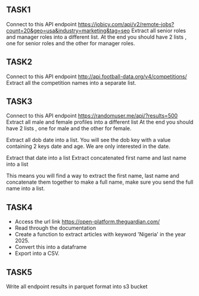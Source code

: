 
## TASK1
Connect to this API endpoint https://jobicy.com/api/v2/remote-jobs?count=20&geo=usa&industry=marketing&tag=seo 
Extract all senior roles and manager roles into a different list.
At the end you should have 2 lists , one for senior roles and the other for manager roles.

## TASK2
Connect to this API endpoint http://api.football-data.org/v4/competitions/ 
Extract all the competition names into a separate list.

## TASK3
Connect to this API endpoint https://randomuser.me/api/?results=500
Extract all male and female profiles into a different list
At the end you should have 2 lists , one for male and the other for female.

Extract all dob date into a list.
You will see the dob key with a value containing 2 keys date and age. We are only interested in the date.

Extract that date into a list
Extract concatenated first name and last name into a list

This means you will find a way to extract the first name, last name and concatenate them together to make a full name, make sure you send the full name into a list.

## TASK4
- Access the url link https://open-platform.theguardian.com/
- Read through the documentation
- Create a function to extract articles with keyword 'Nigeria' in the year 2025.
- Convert this into a dataframe
- Export into a CSV.

## TASK5
Write all endpoint results in parquet format into s3 bucket